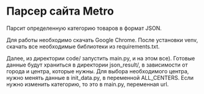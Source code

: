 # Парсер сайта Metro


Парсит определенную категорию товаров в формат JSON.

Для работы необходимо скачать Google Chrome. После установки venv, скачать все необходимые библиотеки из requirements.txt.

Далее, из директории code/ запустить main.py, и на этом все). Готовые данные будут храниться в директории json_result/, в зависимости от города и центра, которые нужны. Для выбора необходимого центра, нужно менять данные в init_data.py, в переменной ALL_CENTERS. Если нужно изменить категорию, то это в main.py, переменная url.

